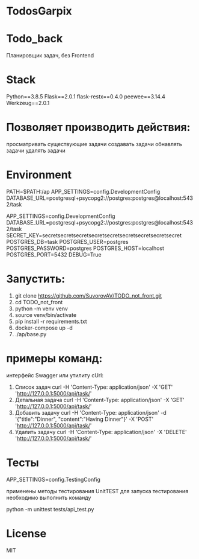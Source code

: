 # TodosGarpix

# Todo_back
Планировщик задач, без Frontend

# Stack
Python==3.8.5
Flask==2.0.1
flask-restx==0.4.0
peewee==3.14.4
Werkzeug==2.0.1

# Позволяет производить действия:
просматривать существующие задачи
создавать задачи
обнавлять задачи
удалять задачи

# Environment
PATH=$PATH:/ap
APP_SETTINGS=config.DevelopmentConfig
DATABASE_URL=postgresql+psycopg2://postgres:postgres@localhost:5432/task

APP_SETTINGS=config.DevelopmentConfig
DATABASE_URL=postgresql+psycopg2://postgres:postgres@localhost:5432/task
SECRET_KEY=secretsecretsecretsecretsecretsecretsecretsecretsecret
POSTGRES_DB=task
POSTGRES_USER=postgres
POSTGRES_PASSWORD=postgres
POSTGRES_HOST=localhost
POSTGRES_PORT=5432
DEBUG=True

# Запустить:
1. git clone https://github.com/SuvorovAV/TODO_not_front.git
2. cd TODO_not_front
3. python -m venv venv
4. source venv/bin/activate
5. pip install -r requirements.txt
6. docker-compose up -d
7. ./ap/base.py

# примеры команд:
 интерфейс Swagger или утилиту cUrl:
 
 1. Список задач         curl -H 'Content-Type: application/json' -X 'GET' 'http://127.0.0.1:5000/api/task/'
 2. Детальная задача     curl -H 'Content-Type: application/json' -X 'GET' 'http://127.0.0.1:5000/api/task/<ID>'
 3. Добавить задачу      curl -H 'Content-Type: application/json' -d '{"title":"Dinner", "content":"Having Dinner"}' -X 'POST' 'http://127.0.0.1:5000/api/task/'
 4. Удалить задачу       curl -H 'Content-Type: application/json' -X 'DELETE' 'http://127.0.0.1:5000/api/task/<ID>'
  
 # Тесты
  APP_SETTINGS=config.TestingConfig
 
  применены методы тестирования UnitTEST
  для запуска тестирования необходимо выполнить команду
  
  python -m unittest tests/api_test.py
  
  # License
  
  MIT
